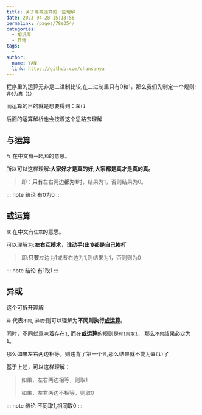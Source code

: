 ```yaml
---
title: 关于与或运算的一些理解
date: 2023-04-28 15:13:56
permalink: /pages/78e354/
categories:
  - 知识库
  - 其他
tags:
  - 
author: 
  name: YAN
  link: https://github.com/chansanya
---
```




程序里的运算无非是二进制比较,在二进制里只有0和1，那么我们先制定一个规则:`非0为真（1）`

而运算的目的就是想要得到：`真(1`

后面的运算解析也会按着这个思路去理解


## 与运算
`与` 在中文有`一起`,`和`的意思。

所以可以这样理解:**大家好才是真的好,大家都是真才是真的真。**

> 即：**只有**左右两边**都为1**时，结果为1，否则结果为0。

::: note 结论
有0为0
:::

## 或运算
`或` 在中文有`任意`的意思。

可以理解为:**左右互搏术，谁动手(出1)都是自己挨打**

> 即:**只要**左边为1或者右边为1,则结果为1，否则则为0

::: note 结论
有1取1
:::


## 异或


这个可拆开理解

`异` 代表`不同`, `异或`:则可以理解为**不同则执行**[**或运算**](#或运算)。

同时，不同就意味着存在`1`, 而在[**或运算**](#或运算)的规则是`有1则取1`， 那么`不同`结果必定为`1`。

那么如果左右两边相等，则违背了第一个`异`,那么结果就不能为`真(1)`了

基于上述，可以这样理解：

> 如果，左右两边相等，则取1
>
> 如果，左右两边不相等，则取0


::: note 结论
不同取1,相同取0
:::




